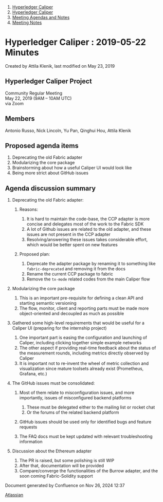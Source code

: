 1. [Hyperledger Caliper](index.html)
2. [Hyperledger Caliper](Hyperledger-Caliper_23101442.html)
3. [Meeting Agendas and Notes](Meeting-Agendas-and-Notes_23101465.html)
4. [Meeting Notes](Meeting-Notes_23101469.html)

# Hyperledger Caliper : 2019-05-22 Minutes

Created by Attila Klenik, last modified on May 23, 2019

## Hyperledger Caliper Project

Community Regular Meeting  
May 22, 2019 (9AM – 10AM UTC)  
via Zoom

## Members

Antonio Russo, Nick Lincoln, Yu Pan, Qinghui Hou, Attila Klenik

## Proposed agenda items

1. Deprecating the old Fabric adapter
2. Modularizing the core package
3. Brainstorming about how a useful Caliper UI would look like
4. Being more strict about GitHub issues

## Agenda discussion summary

1. Deprecating the old Fabric adapter:
   
   1. Reasons:
      
      1. It is hard to maintain the code-base, the CCP adapter is more concise and delegates most of the work to the Fabric SDK
      2. A lot of Github issues are related to the old adapter, and these issues are not present in the CCP adapter
      3. Resolving/answering these issues takes considerable effort, which would be better spent on new features
   2. Proposed plan:
      
      1. Deprecate the adapter package by renaming it to something like `fabric-deprecated` and removing it from the docs
      2. Rename the current CCP package to fabric
      3. Remove the `tx-mode` related codes from the main Caliper flow
2. Modularizing the core package
   
   1. This is an important pre-requisite for defining a clean API and starting semantic versioning
   2. The flow, monitor, client and reporting parts must be made more object-oriented and decoupled as much as possible
3. Gathered some high-level requirements that would be useful for a Caliper UI (preparing for the internship project)
   
   1. One important part is easing the configuration and launching of Caliper, including clicking together simple example networks
   2. The other aspect if providing real-time feedback about the status of the measurement rounds, including metrics directly observed by Caliper
   3. It is important not to re-invent the wheel of metric collection and visualization since mature toolsets already exist (Prometheus, Grafana, etc.)
4. The GitHub issues must be consolidated:
   
   1. Most of them relate to misconfiguration issues, and more importantly, issues of misconfigured backend platforms
      
      1. These must be delegated either to the mailing list or rocket chat
      2. Or the forums of the related backend platform
   2. GitHub issues should be used only for identified bugs and feature requests
   3. The FAQ docs must be kept updated with relevant troubleshooting information
5. Discussion about the Ethereum adapter
   
   1. The PR is raised, but some polishing is still WIP
   2. After that, documentation will be provided
   3. Compare/converge the functionalities of the Burrow adapter, and the soon coming Fabric-Solidity support

Document generated by Confluence on Nov 26, 2024 12:37

[Atlassian](http://www.atlassian.com/)
